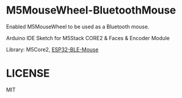 # M5MouseWheel-BluetoothMouse

Enabled M5MouseWheel to be used as a Bluetooth mouse.

Arduino IDE Sketch for M5Stack CORE2 & Faces & Encoder Module

Library: M5Core2, [ESP32-BLE-Mouse](https://github.com/T-vK/ESP32-BLE-Mouse)

# LICENSE

MIT
